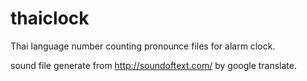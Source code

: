 # thaiclock

Thai language number counting pronounce files for alarm clock.

sound file generate from http://soundoftext.com/ by google translate.
